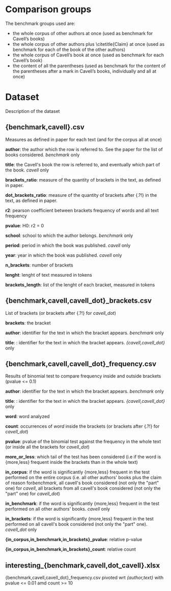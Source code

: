# Comparison groups
The benchmark groups used are:
* the whole corpus of other authors at once (used as benchmark for Cavell’s books)
* the whole corpus of other authors plus \citetitle{Claim} at once (used as benchmark for each of the book of the other authors)
* the whole corpus of Cavell’s book at once (used as benchmark for each Cavell’s book)
* the content of all the parentheses (used as benchmark for the content of the parentheses after a mark in Cavell’s books, individually and all at once)


# Dataset

Description of the dataset

## {benchmark,cavell}.csv
Measures as defined in paper for each text (and for the corpus all at once)

**author**: the author which the row is referred to. See the paper for the list of books considered. *benchmark* only

**title**: the Cavell's book the row is referred to, and eventually which part of the book. *cavell* only

**brackets&#95;ratio**: measure of the quantity of brackets in the text, as defined in paper.

**dot&#95;brackets&#95;ratio**: measure of the quantity of brackets after {.?!} in the text, as defined in paper.

**r2**: pearson coefficient between brackets frequency of words and all text frequency

**pvalue**: H0: r2 = 0

**school**: school to which the author belongs. *benchmark* only

**period**: period in which the book was published. *cavell* only

**year**: year in which the book was published. *cavell* only

**n&#95;brackets**: number of brackets

**lenght**: lenght of text measured in tokens

**brackets&#95;length**: list of the lenght of each bracket, measured in tokens

## {benchmark,cavell,cavell&#95;dot}&#95;brackets.csv
List of brackets (or brackets after {.?!} for *cavell&#95;dot*)

**brackets**: the bracket

**author**: identifier for the text in which the bracket appears. *benchmark* only

**title**: : identifier for the text in which the bracket appears. *{cavell,cavell&#95;dot}* only

## {benchmark,cavell,cavell&#95;dot}&#95;frequency.csv
Results of binomial test to compare frequency inside and outside brackets (pvalue <= 0.1)

**author**: identifier for the text in which the bracket appears. *benchmark* only

**title**: : identifier for the text in which the bracket appears. *{cavell,cavell&#95;dot}* only

**word**: word analyzed

**count**: occurrences of *word* inside the brackets (or brackets after {.?!} for *cavell&#95;dot*)

**pvalue**: pvalue of the binomial test against the frequency in the whole text (or inside all the brackets for *cavell&#95;dot*)

**more&#95;or&#95;less**: which tail of the test has been considered (i.e if the word is {more,less} frequent inside the brackets than in the whole text)

**in&#95;corpus**: if the word is significantly {more,less} frequent in the test performed on the entire corpus (i.e. all other authors' books plus the claim of reason for*benchmark*, all cavell's book considered (not only the "part" one) for *cavell*, all brackets from all cavell's book considered (not only the "part" one) for *cavell&#95;dot*)

**in&#95;benchmark**: if the word is significantly {more,less} frequent in the test performed on all other authors' books. *cavell* only

**in&#95;brackets**: if the word is significantly {more,less} frequent in the test performed on all cavell's book considered (not only the "part" one). *cavell&#95;dot* only

**{in&#95;corpus,in&#95;benchmark,in&#95;brackets}&#95;pvalue**: relative p-value

**{in&#95;corpus,in&#95;benchmark,in&#95;brackets}&#95;count**: relative count

## interesting&#95;{benchmark,cavell,dot&#95;cavell}.xlsx
{benchmark,cavell,cavell&#95;dot}&#95;frequency.csv pivoted wrt *{author,text}* with pvalue <= 0.01 amd count >= 10